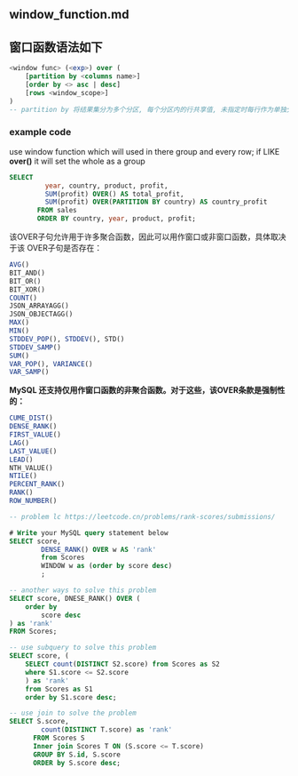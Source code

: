## window_function.md
## 窗口函数语法如下
```sql
<window func> (<exp>) over (
    [partition by <columns name>]
    [order by <> asc | desc]
    [rows <window_scope>]
)
-- partition by 将结果集分为多个分区, 每个分区内的行共享值, 未指定时每行作为单独分区
```
### example code
use window function which will used in there group and every row;
if LIKE **over()** it will set the whole as a group
```sql
SELECT
         year, country, product, profit,
         SUM(profit) OVER() AS total_profit,
         SUM(profit) OVER(PARTITION BY country) AS country_profit
       FROM sales
       ORDER BY country, year, product, profit;
```

该OVER子句允许用于许多聚合函数，因此可以用作窗口或非窗口函数，具体取决于该 OVER子句是否存在：

```sql
AVG()
BIT_AND()
BIT_OR()
BIT_XOR()
COUNT()
JSON_ARRAYAGG()
JSON_OBJECTAGG()
MAX()
MIN()
STDDEV_POP(), STDDEV(), STD()
STDDEV_SAMP()
SUM()
VAR_POP(), VARIANCE()
VAR_SAMP()
```

**MySQL 还支持仅用作窗口函数的非聚合函数。对于这些，该OVER条款是强制性的：**
```sql
CUME_DIST()
DENSE_RANK()
FIRST_VALUE()
LAG()
LAST_VALUE()
LEAD()
NTH_VALUE()
NTILE()
PERCENT_RANK()
RANK()
ROW_NUMBER()

```

```sql
-- problem lc https://leetcode.cn/problems/rank-scores/submissions/

# Write your MySQL query statement below
SELECT score, 
        DENSE_RANK() OVER w AS 'rank' 
        from Scores
        WINDOW w as (order by score desc)
        ;

-- another ways to solve this problem
SELECT score, DNESE_RANK() OVER (
    order by 
        score desc
) as 'rank'
FROM Scores;

-- use subquery to solve this problem
SELECT score, (
    SELECT count(DISTINCT S2.score) from Scores as S2 
    where S1.score <= S2.score
    ) as 'rank'
    from Scores as S1
    order by S1.score desc;

-- use join to solve the problem
SELECT S.score, 
        count(DISTINCT T.score) as 'rank'
      FROM Scores S 
      Inner join Scores T ON (S.score <= T.score)
      GROUP BY S.id, S.score
      ORDER by S.score desc;
```
